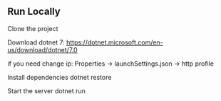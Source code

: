 ## Run Locally

Clone the project

Download dotnet 7: https://dotnet.microsoft.com/en-us/download/dotnet/7.0

if you need change ip: Properties -> launchSettings.json -> http profile

Install dependencies
  dotnet restore

Start the server
  dotnet run

